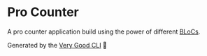 # Pro Counter

A pro counter application build using the power of different [BLoCs][blocs_link].

Generated by the [Very Good CLI][very_good_cli_link] 🤖


[very_good_cli_link]: https://github.com/VeryGoodOpenSource/very_good_cli
[blocs_link]: https://github.com/felangel/bloc/tree/master/packages
